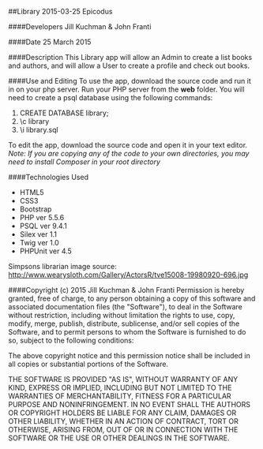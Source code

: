 ##Library
2015-03-25 Epicodus

####Developers
Jill Kuchman & John Franti

####Date
25 March 2015

####Description
This Library app will allow an Admin to create a list books and authors, and will allow a User to create a profile and check out books.


####Use and Editing
To use the app, download the source code and run it in on your php server.
Run your PHP server from the <strong>web</strong> folder.
You will need to create a psql database using the following commands:
<ol>
<li>CREATE DATABASE library;</li>
<li>\c library</li>
<li>\i library.sql</li>
</ol>

To edit the app, download the source code and open it in your text editor. <br />
    *Note: If you are copying any of the code to your own directories, you may need to install Composer
    in your root directory*

####Technologies Used
<ul>
<li>HTML5</li>
<li>CSS3</li>
<li>Bootstrap</li>
<li>PHP ver 5.5.6</li>
<li>PSQL ver 9.4.1</li>
<li>Silex ver 1.1</li>
<li>Twig ver 1.0</li>
<li>PHPUnit ver 4.5</li>
</ul>

Simpsons librarian image source: http://www.wearysloth.com/Gallery/ActorsR/tve15008-19980920-696.jpg

####Copyright (c) 2015 Jill Kuchman & John Franti
Permission is hereby granted, free of charge, to any person obtaining a copy
of this software and associated documentation files (the "Software"), to deal
in the Software without restriction, including without limitation the rights
to use, copy, modify, merge, publish, distribute, sublicense, and/or sell
copies of the Software, and to permit persons to whom the Software is
furnished to do so, subject to the following conditions:

The above copyright notice and this permission notice shall be included in
all copies or substantial portions of the Software.

THE SOFTWARE IS PROVIDED "AS IS", WITHOUT WARRANTY OF ANY KIND, EXPRESS OR
IMPLIED, INCLUDING BUT NOT LIMITED TO THE WARRANTIES OF MERCHANTABILITY,
FITNESS FOR A PARTICULAR PURPOSE AND NONINFRINGEMENT. IN NO EVENT SHALL THE
AUTHORS OR COPYRIGHT HOLDERS BE LIABLE FOR ANY CLAIM, DAMAGES OR OTHER
LIABILITY, WHETHER IN AN ACTION OF CONTRACT, TORT OR OTHERWISE, ARISING FROM,
OUT OF OR IN CONNECTION WITH THE SOFTWARE OR THE USE OR OTHER DEALINGS IN
THE SOFTWARE.
